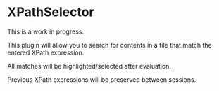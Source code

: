 XPathSelector
=============

This is a work in progress.

This plugin will allow you to search for contents in a file that match the entered XPath expression.

All matches will be highlighted/selected after evaluation.

Previous XPath expressions will be preserved between sessions.
